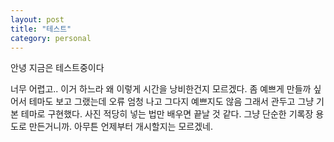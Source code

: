 ```yaml
---
layout: post
title: "테스트"
category: personal
---
```


안녕 지금은 테스트중이다 

너무 어렵고.. 이거 하느라 왜 이렇게 시간을 낭비한건지 모르겠다. 
좀 예쁘게 만들까 싶어서 테마도 보고 그랬는데 오류 엄청 나고 그다지 예쁘지도 않음
그래서 관두고 그냥 기본 테마로 구현했다.
사진 적당히 넣는 법만 배우면 끝날 것 같다. 그냥 단순한 기록장 용도로 만든거니까.
아무튼 언제부터 개시할지는 모르겠네.